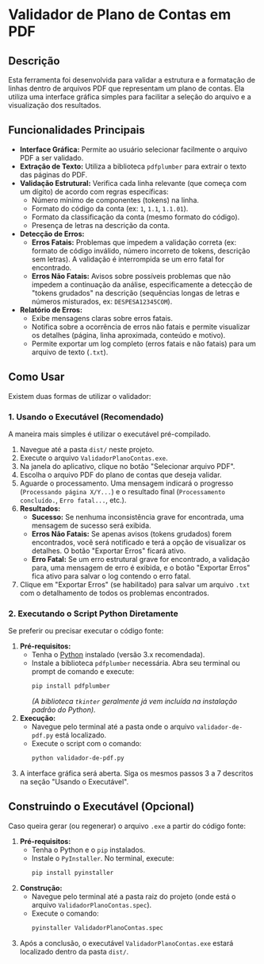 # Validador de Plano de Contas em PDF

## Descrição

Esta ferramenta foi desenvolvida para validar a estrutura e a formatação de linhas dentro de arquivos PDF que representam um plano de contas. Ela utiliza uma interface gráfica simples para facilitar a seleção do arquivo e a visualização dos resultados.

## Funcionalidades Principais

*   **Interface Gráfica:** Permite ao usuário selecionar facilmente o arquivo PDF a ser validado.
*   **Extração de Texto:** Utiliza a biblioteca `pdfplumber` para extrair o texto das páginas do PDF.
*   **Validação Estrutural:** Verifica cada linha relevante (que começa com um dígito) de acordo com regras específicas:
    *   Número mínimo de componentes (tokens) na linha.
    *   Formato do código da conta (ex: `1`, `1.1`, `1.1.01`).
    *   Formato da classificação da conta (mesmo formato do código).
    *   Presença de letras na descrição da conta.
*   **Detecção de Erros:**
    *   **Erros Fatais:** Problemas que impedem a validação correta (ex: formato de código inválido, número incorreto de tokens, descrição sem letras). A validação é interrompida se um erro fatal for encontrado.
    *   **Erros Não Fatais:** Avisos sobre possíveis problemas que não impedem a continuação da análise, especificamente a detecção de "tokens grudados" na descrição (sequências longas de letras e números misturados, ex: `DESPESA12345COM`).
*   **Relatório de Erros:**
    *   Exibe mensagens claras sobre erros fatais.
    *   Notifica sobre a ocorrência de erros não fatais e permite visualizar os detalhes (página, linha aproximada, conteúdo e motivo).
    *   Permite exportar um log completo (erros fatais e não fatais) para um arquivo de texto (`.txt`).

## Como Usar

Existem duas formas de utilizar o validador:

### 1. Usando o Executável (Recomendado)

A maneira mais simples é utilizar o executável pré-compilado.

1.  Navegue até a pasta `dist/` neste projeto.
2.  Execute o arquivo `ValidadorPlanoContas.exe`.
3.  Na janela do aplicativo, clique no botão "Selecionar arquivo PDF".
4.  Escolha o arquivo PDF do plano de contas que deseja validar.
5.  Aguarde o processamento. Uma mensagem indicará o progresso (`Processando página X/Y...`) e o resultado final (`Processamento concluído.`, `Erro fatal...`, etc.).
6.  **Resultados:**
    *   **Sucesso:** Se nenhuma inconsistência grave for encontrada, uma mensagem de sucesso será exibida.
    *   **Erros Não Fatais:** Se apenas avisos (tokens grudados) forem encontrados, você será notificado e terá a opção de visualizar os detalhes. O botão "Exportar Erros" ficará ativo.
    *   **Erro Fatal:** Se um erro estrutural grave for encontrado, a validação para, uma mensagem de erro é exibida, e o botão "Exportar Erros" fica ativo para salvar o log contendo o erro fatal.
7.  Clique em "Exportar Erros" (se habilitado) para salvar um arquivo `.txt` com o detalhamento de todos os problemas encontrados.

### 2. Executando o Script Python Diretamente

Se preferir ou precisar executar o código fonte:

1.  **Pré-requisitos:**
    *   Tenha o [Python](https://www.python.org/) instalado (versão 3.x recomendada).
    *   Instale a biblioteca `pdfplumber` necessária. Abra seu terminal ou prompt de comando e execute:
        ```bash
        pip install pdfplumber
        ```
        *(A biblioteca `tkinter` geralmente já vem incluída na instalação padrão do Python).*
2.  **Execução:**
    *   Navegue pelo terminal até a pasta onde o arquivo `validador-de-pdf.py` está localizado.
    *   Execute o script com o comando:
        ```bash
        python validador-de-pdf.py
        ```
3.  A interface gráfica será aberta. Siga os mesmos passos 3 a 7 descritos na seção "Usando o Executável".

## Construindo o Executável (Opcional)

Caso queira gerar (ou regenerar) o arquivo `.exe` a partir do código fonte:

1.  **Pré-requisitos:**
    *   Tenha o Python e o `pip` instalados.
    *   Instale o `PyInstaller`. No terminal, execute:
        ```bash
        pip install pyinstaller
        ```
2.  **Construção:**
    *   Navegue pelo terminal até a pasta raiz do projeto (onde está o arquivo `ValidadorPlanoContas.spec`).
    *   Execute o comando:
        ```bash
        pyinstaller ValidadorPlanoContas.spec
        ```
3.  Após a conclusão, o executável `ValidadorPlanoContas.exe` estará localizado dentro da pasta `dist/`.
